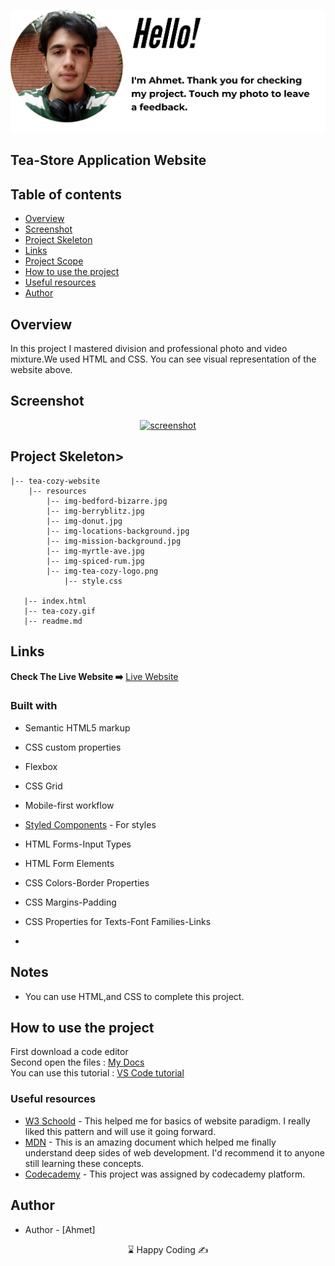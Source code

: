 <p align="center">
<a href="https://www.linkedin.com/in/ahmet-ayd%C4%B1n-2583b1199/" target="_blank"><img src="hello.png" alt="screenshot"></a>
</p>





## Tea-Store Application Website


## Table of contents

  - [Overview](#overview)
  - [Screenshot](#screenshot)
  - [Project Skeleton](#project-skeleton)
  - [Links](#links)
  - [Project Scope](#Project-Scope)
  - [How to use the project](#How-to-use-the-project)
  - [Useful resources](#useful-resources)
- [Author](#author)


## Overview
In this project I mastered division and professional photo and video mixture.We used HTML and CSS. You can see visual representation of the website above. 


## Screenshot
<p align="center">
<a href="https://bavi-boop.github.io/tea-cozy-website/"><img src="tea-cozy.gif" alt="screenshot" width="590" height="350"></a>
</p>



## Project Skeleton>
  
```
|-- tea-cozy-website
    |-- resources
        |-- img-bedford-bizarre.jpg
        |-- img-berryblitz.jpg
        |-- img-donut.jpg
        |-- img-locations-background.jpg
        |-- img-mission-background.jpg
        |-- img-myrtle-ave.jpg
        |-- img-spiced-rum.jpg
        |-- img-tea-cozy-logo.png
            |-- style.css

   |-- index.html
   |-- tea-cozy.gif
   |-- readme.md
```    


## Links
<b>Check The Live Website ➡️</b> <a href="https://bavi-boop.github.io/tea-cozy-website/">Live Website</a>


### Built with

- Semantic HTML5 markup
- CSS custom properties
- Flexbox
- CSS Grid
- Mobile-first workflow

- [Styled Components](https://styled-components.com/) - For styles
	
- HTML Forms-Input Types 

- HTML Form Elements

- CSS Colors-Border Properties

- CSS Margins-Padding

- CSS Properties for Texts-Font Families-Links


-

## Notes

- You can use HTML,and CSS to complete this project.


## How to use the project
<span>First download a code editor </span>
<br><span>Second open the files : </span><a href='https://github.com/BAVI-BOOP/excursion-website'>My Docs</a>
<br><span>You can use this tutorial : </span><a href='https://www.youtube.com/watch?v=fJEbVCrEMSE'>VS Code tutorial</a>


### Useful resources

- [W3 Schoold](https://www.w3schools.com/) - This helped me for basics of website paradigm. I really liked this pattern and will use it going forward.
- [MDN](https://developer.mozilla.org/en-US/) - This is an amazing document which helped me finally understand deep sides of web development. I'd recommend it to anyone still learning these concepts.
- [Codecademy](https://www.codecademy.com/learn) - This project was assigned by codecademy platform.




## Author

- Author - [Ahmet]

<center> &#8987; Happy Coding  &#9997; </center>
